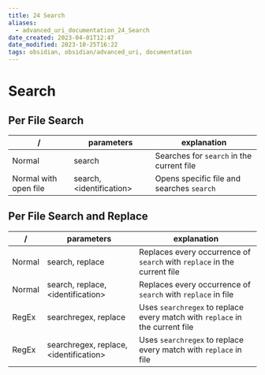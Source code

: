 ```yaml
---
title: 24 Search
aliases:
  - advanced_uri_documentation_24_Search
date_created: 2023-04-01T12:47
date_modified: 2023-10-25T16:22
tags: obsidian, obsidian/advanced_uri, documentation
---
```

# Search

## Per File Search

| /                     | parameters                | explanation                               |
| --------------------- | ------------------------- | ----------------------------------------- |
| Normal                | search                    | Searches for `search` in the current file |
| Normal with open file | search, <identification\> | Opens specific file and searches `search` |

## Per File Search and Replace

| /      | parameters                              | explanation                                                                  |
| ------ | --------------------------------------- | ---------------------------------------------------------------------------- |
| Normal | search, replace                         | Replaces every occurrence of `search` with `replace` in the current file     |
| Normal | search, replace, <identification\>      | Replaces every occurrence of `search` with `replace` in file                 |
| RegEx  | searchregex, replace                    | Uses `searchregex` to replace every match with `replace` in the current file |
| RegEx  | searchregex, replace, <identification\> | Uses `searchregex` to replace every match with `replace` in file             |
